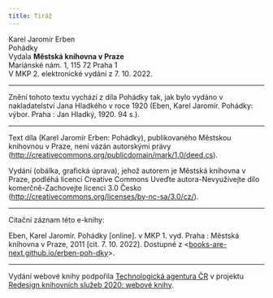 ```yaml
---
title: Tiráž
---
```


Karel Jaromír Erben  
Pohádky  
Vydala **Městská knihovna v Praze**  
Mariánské nám. 1, 115 72 Praha 1  
V MKP 2. elektronické vydání z 7. 10. 2022.

***

Znění tohoto textu vychází z díla Pohádky tak, jak bylo vydáno v nakladatelství Jana Hladkého v roce 1920 (Eben, Karel Jaromír. Pohádky: výbor. Praha : Jan Hladký, 1920. 94 s.).

***

  
Text díla (Karel Jaromír Erben: Pohádky), publikovaného Městskou knihovnou v Praze, není vázán autorskými právy (http://creativecommons.org/publicdomain/mark/1.0/deed.cs).

  
Vydání (obálka, grafická úprava), jehož autorem je Městská knihovna v Praze, podléhá licenci Creative Commons Uveďte autora-Nevyužívejte dílo komerčně-Zachovejte licenci 3.0 Česko (http://creativecommons.org/licenses/by-nc-sa/3.0/cz/).

***

Citační záznam této e-knihy:

Eben, Karel Jaromír. Pohádky \[online\]. v MKP 1. vyd. Praha : Městská knihovna v Praze, 2011 \[cit. 7. 10. 2022]. Dostupné z <[books-are-next.github.io/erben-poh-dky](https://books-are-next.github.io/erben-poh-dky/)>.

***

Vydání webové knihy podpořila [Technologická agentura ČR](https://www.tacr.cz/) v projektu [Redesign knihovních služeb 2020: webové knihy](https://starfos.tacr.cz/cs/project/TL04000391).
